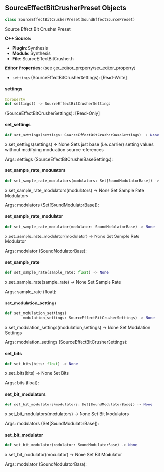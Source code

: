 ## SourceEffectBitCrusherPreset Objects

```python
class SourceEffectBitCrusherPreset(SoundEffectSourcePreset)
```

Source Effect Bit Crusher Preset

**C++ Source:**

- **Plugin**: Synthesis
- **Module**: Synthesis
- **File**: SourceEffectBitCrusher.h

**Editor Properties:** (see get_editor_property/set_editor_property)

- ``settings`` (SourceEffectBitCrusherSettings):  [Read-Write]

<a id="unreal.SourceEffectBitCrusherPreset.settings"></a>

#### settings

```python
@property
def settings() -> SourceEffectBitCrusherSettings
```

(SourceEffectBitCrusherSettings):  [Read-Only]

<a id="unreal.SourceEffectBitCrusherPreset.set_settings"></a>

#### set_settings

```python
def set_settings(settings: SourceEffectBitCrusherBaseSettings) -> None
```

x.set_settings(settings) -> None
Sets just base (i.e. carrier) setting values without modifying modulation source references

Args:
    settings (SourceEffectBitCrusherBaseSettings):

<a id="unreal.SourceEffectBitCrusherPreset.set_sample_rate_modulators"></a>

#### set_sample_rate_modulators

```python
def set_sample_rate_modulators(modulators: Set[SoundModulatorBase]) -> None
```

x.set_sample_rate_modulators(modulators) -> None
Set Sample Rate Modulators

Args:
    modulators (Set[SoundModulatorBase]):

<a id="unreal.SourceEffectBitCrusherPreset.set_sample_rate_modulator"></a>

#### set_sample_rate_modulator

```python
def set_sample_rate_modulator(modulator: SoundModulatorBase) -> None
```

x.set_sample_rate_modulator(modulator) -> None
Set Sample Rate Modulator

Args:
    modulator (SoundModulatorBase):

<a id="unreal.SourceEffectBitCrusherPreset.set_sample_rate"></a>

#### set_sample_rate

```python
def set_sample_rate(sample_rate: float) -> None
```

x.set_sample_rate(sample_rate) -> None
Set Sample Rate

Args:
    sample_rate (float):

<a id="unreal.SourceEffectBitCrusherPreset.set_modulation_settings"></a>

#### set_modulation_settings

```python
def set_modulation_settings(
        modulation_settings: SourceEffectBitCrusherSettings) -> None
```

x.set_modulation_settings(modulation_settings) -> None
Set Modulation Settings

Args:
    modulation_settings (SourceEffectBitCrusherSettings):

<a id="unreal.SourceEffectBitCrusherPreset.set_bits"></a>

#### set_bits

```python
def set_bits(bits: float) -> None
```

x.set_bits(bits) -> None
Set Bits

Args:
    bits (float):

<a id="unreal.SourceEffectBitCrusherPreset.set_bit_modulators"></a>

#### set_bit_modulators

```python
def set_bit_modulators(modulators: Set[SoundModulatorBase]) -> None
```

x.set_bit_modulators(modulators) -> None
Set Bit Modulators

Args:
    modulators (Set[SoundModulatorBase]):

<a id="unreal.SourceEffectBitCrusherPreset.set_bit_modulator"></a>

#### set_bit_modulator

```python
def set_bit_modulator(modulator: SoundModulatorBase) -> None
```

x.set_bit_modulator(modulator) -> None
Set Bit Modulator

Args:
    modulator (SoundModulatorBase):

<a id="unreal.SourceEffectChorusPreset"></a>
